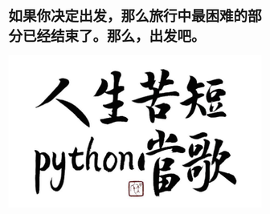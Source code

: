 # 如果你决定出发，那么旅行中最困难的部分已经结束了。那么，出发吧。

![Aaron Swartz](https://github.com/JustIT-USY/LiuTianyong-practice/raw/master/tim1g.png)
